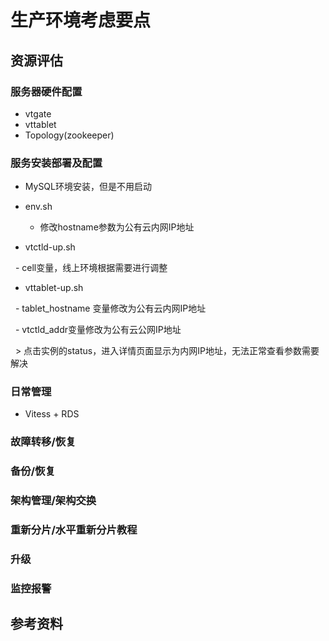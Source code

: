 # 生产环境考虑要点
## 资源评估
### 服务器硬件配置
- vtgate
- vttablet
- Topology(zookeeper)

### 服务安装部署及配置
- MySQL环境安装，但是不用启动
- env.sh

    - 修改hostname参数为公有云内网IP地址
  
- vtctld-up.sh

    - cell变量，线上环境根据需要进行调整
  
- vttablet-up.sh

    - tablet_hostname 变量修改为公有云内网IP地址
  
    - vtctld_addr变量修改为公有云公网IP地址
  
    > 点击实例的status，进入详情页面显示为内网IP地址，无法正常查看参数需要解决

### 日常管理
- Vitess + RDS

### 故障转移/恢复
### 备份/恢复
### 架构管理/架构交换
### 重新分片/水平重新分片教程
### 升级
### 监控报警
## 参考资料
